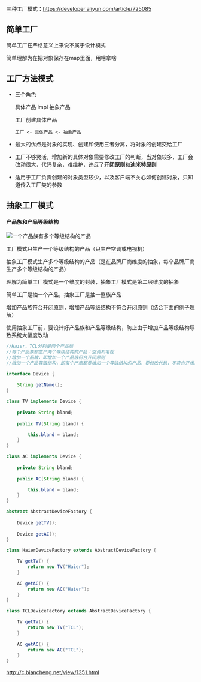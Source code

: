 三种工厂模式：https://developer.aliyun.com/article/725085







## 简单工厂

简单工厂在严格意义上来说不属于设计模式

简单理解为在把对象保存在map里面，用啥拿啥







## 工厂方法模式

- 三个角色

  具体产品  impl  抽象产品

  工厂创建具体产品

  ```
  工厂 <- 具体产品 <- 抽象产品
  ```

- 最大的优点是对象的实现、创建和使用三者分离，将对象的创建交给工厂

- 工厂不够灵活，增加新的具体对象需要修改工厂的判断，当对象较多，工厂会改动很大，代码复杂，难维护，违反了**开闭原则**和**迪米特原则**

- 适用于工厂负责创建的对象类型较少，以及客户端不关心如何创建对象，只知道传入工厂类的参数







## 抽象工厂模式

#### 产品族和产品等级结构

<img src="D:\Learning\Gunners-Java\Part1\3.设计模式\pic\产品族和产品等级结构.png" style="float: left;" />

一个产品族有多个等级结构的产品

工厂模式只生产一个等级结构的产品（只生产空调或电视机）

抽象工厂模式生产多个等级结构的产品（是在品牌厂商维度的抽象，每个品牌厂商生产多个等级结构的产品）

理解为简单工厂模式是一个维度的封装，抽象工厂模式是第二层维度的抽象

简单工厂是抽一个产品，抽象工厂是抽一整族产品

增加产品族符合开闭原则，增加产品等级结构不符合开闭原则（结合下面的例子理解）

使用抽象工厂前，要设计好产品族和产品等级结构，防止由于增加产品等级结构导致系统大幅度改动

```Java
//Haier、TCL分别是两个产品族
//每个产品族都生产两个等级结构的产品：空调和电视
//增加一个品牌，即增加一个产品族符合开闭原则
//增加一个产品等级结构，即每个产商都要增加一个等级结构的产品，要修改代码，不符合开闭原则

interface Device {
    
    String getName();
}

class TV implements Device {
    
    private String bland;
     
    public TV(String bland) {

        this.bland = bland;
    }
}

class AC implements Device {
    
    private String bland;
     
    public AC(String bland) {

        this.bland = bland;
    }
}

abstract AbstractDeviceFactory {
    
    Device getTV();
    
    Device getAC();
}

class HaierDeviceFactory extends AbstractDeviceFactory {

    TV getTV() {
        return new TV("Haier");
    }
    
    AC getAC() {
        return new AC("Haier");
    }
}

class TCLDeviceFactory extends AbstractDeviceFactory {

    TV getTV() {
        return new TV("TCL");
    }
    
    AC getAC() {
        return new AC("TCL");
    }
}
```

http://c.biancheng.net/view/1351.html





